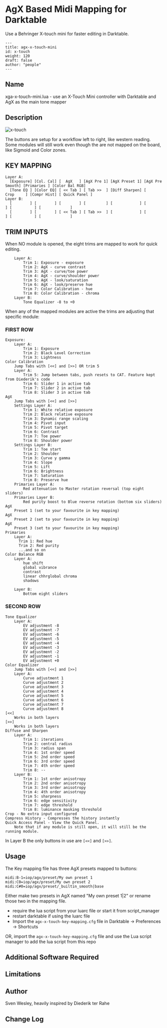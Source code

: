 
# AgX Based Midi Mapping for Darktable

Use a Behringer X-touch mini for faster editing in Darktable.

    ---
    title: agx-x-touch-mini
    id: x-touch
    weight: 120
    draft: false
    author: "people"
    ---

## Name

xga-x-touch-mini.lua - use an X-Touch Mini controller with Darktable and AgX as the main tone mapper

## Description

![x-touch](https://github.com/svenakela/darktable-scripts/blob/main/image.png?raw=true)

The buttons are setup for a workflow left to right, like western reading.
Some modules will still work even though the are not mapped on the board, like Sigmoid and Color zones.

## KEY MAPPING
    Layer A:
      [Exposure] [Col. Cal] [  AgX   ] [AgX Pre 1] [AgX Preset 1] [AgX Pre Smooth] [Primaries ] [Color Bal RGB]
      [Tone EQ ] [Color EQ] [ << Tab ] [ Tab >>  ] [Diff Sharpen] [     Crop     ] [Compr Hist] [ Quick Panel ]
    Layer B:
      [        ] [        ] [        ] [         ] [            ] [              ] [          ] [             ]
      [        ] [        ] [ << Tab ] [ Tab >>  ] [            ] [              ] [          ] [             ]

## TRIM INPUTS
When NO module is opened, the eight trims are mapped to work for quick editing.

        Layer A:
            Trim 1: Exposure - exposure
            Trim 2: AgX - curve contrast
            Trim 3: AgX - curve/toe power
            Trim 4: AgX - curve/shoulder power
            Trim 5: AgX - look/saturation
            Trim 6: AgX - look/preserve hue
            Trim 7: Color Calibration - hue
            Trim 8: Color Calibration - chroma
        Layer B:
            Tone Equalizer -8 to +0

When any of the mapped modules are active the trims are adjusting that specific module:

### FIRST ROW
    Exposure:
        Layer A:
            Trim 1: Exposure
            Trim 2: Black Level Correction
            Trim 3: Lightness
    Color Calibration
        Jump Tabs with [<<] and [>>] OR trim 5
        Layer A: 
            Trim 5: Jump between tabs, push resets to CAT. Feature kept from Diederik's code
            Trim 6: Slider 1 in active tab
            Trim 7: Slider 2 in active tab
            Trim 8: Slider 3 in active tab
    AgX
        Jump Tabs with [<<] and [>>]
        Settings Layer A:
            Trim 1: White relative exposure
            Trim 2: Black relative exposure
            Trim 3: Dynamic range scaling
            Trim 4: Pivot input
            Trim 5: Pivot target
            Trim 6: Contrast
            Trim 7: Toe power
            Trim 8: Shoulder power
        Settings Layer B:
            Trim 1: Toe start
            Trim 2: Shoulder
            Trim 3: Curve y gamma
            Trim 4: Slope
            Trim 5: Lift
            Trim 6: Brightness
            Trim 7: Saturation
            Trim 8: Preserve hue
        Primaries Layer A:
            Red attenuation to Master rotation reversal (top eight sliders)
        Primaries Layer B:
            Red purity boost to Blue reverse rotation (bottom six sliders)
    AgX 
        Preset 1 (set to your favourite in key mapping)
    AgX 
        Preset 2 (set to your favourite in key mapping)
    AgX 
        Preset 3 (set to your favourite in key mapping)
    Primaries
        Layer A:
          Trim 1: Red hue
          Trim 2: Red purity
          ...and so on
    Color Balance RGB
        Layer A:
            hue shift
            global vibrance
            contrast
            linear chhrglobal chroma
            shadows
    
        Layer B:
            Bottom eight sliders

### SECOND ROW

    Tone Equalizer
        Layer A:
            EV adjustment -8
            EV adjustment -7
            EV adjustment -6
            EV adjustment -5
            EV adjustment -4
            EV adjustment -3
            EV adjustment -2
            EV adjustment -1
            EV adjustment +0
    Color Equalizer
        Jump Tabs with [<<] and [>>]
        Layer A:
            Curve adjustment 1
            Curve adjustment 2
            Curve adjustment 3
            Curve adjustment 4
            Curve adjustment 5
            Curve adjustment 6
            Curve adjustment 7
            Curve adjustment 8
    [<<]
        Works in both layers
    [>>]
        Works in both layers
    Diffuse and Sharpen
        Layer A:
            Trim 1: iterations
            Trim 2: central radius
            Trim 3: radius span
            Trim 4: 1st order speed
            Trim 5: 2nd order speed
            Trim 6: 3rd order speed
            Trim 7: 4th order speed
            Trim 8: --
        Layer B:
            Trim 1: 1st order anisotropy
            Trim 2: 2nd order anisotropy
            Trim 3: 3rd order anisotropy
            Trim 4: 4th order anisotropy
            Trim 5: sharpness
            Trim 6: edge sensitivity
            Trim 7: edge threshold
            Trim 8: luminance masking threshold
    Crop - No extra input configured
    Compress History - Compresses the history instantly
    Quick Access Panel - View the Quick Panel. 
        Note that if any module is still open, it will still be the running module.

In Layer B the only buttons in use are `[<<]` and `[>>]`.


## Usage

The Key mapping file has three AgX presets mapped to buttons:

    midi:B-1=iop/agx/preset/My own preset 1
    midi:C0=iop/agx/preset/My own preset 2
    midi:C#0=iop/agx/preset/_builtin_smooth|base

Either make two presets in AgX named "My own preset 1|2" or rename those two in the mapping file.

* require the lua script from your luarc file or start it from script_manager
* restart darktable if using the luarc file
* Import the `agx-x-touch-key-mapping.cfg` file in Darktable -> Preferences -> Shortcuts

OR, import the `agx-x-touch-key-mapping.cfg` file and use the Lua script manager to add the lua script from this repo

## Additional Software Required


## Limitations


## Author

Sven Wesley, heavily inspired by Diederik ter Rahe

## Change Log
